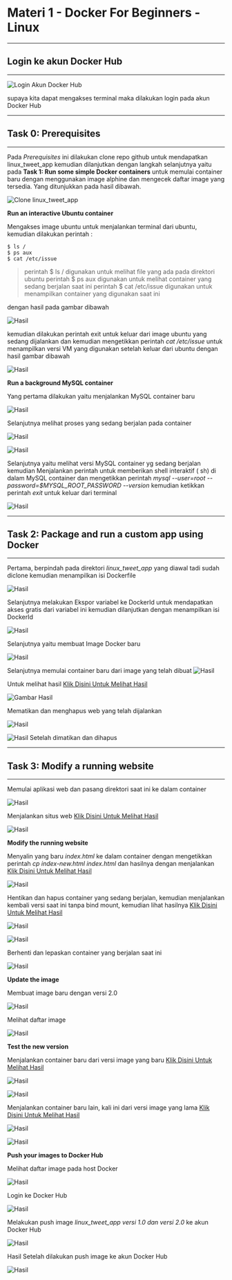 # Materi 1 - Docker For Beginners - Linux
-------------------------------------------------------
## Login ke akun Docker Hub
-------------------------------------------------------
![Login Akun Docker Hub](https://github.com/defri-surya/tekn-cloud-computing/blob/master/Minggu-09/Screenshot_0.png)

supaya kita dapat mengakses terminal maka dilakukan login pada akun Docker Hub

-----------------------------------------------------------------------
## Task 0: Prerequisites
-----------------------------------------------------------------------

Pada *Prerequisites* ini dilakukan clone repo github untuk mendapatkan linux_tweet_app kemudian dilanjutkan dengan langkah selanjutnya yaitu pada **Task 1: Run some simple Docker containers** untuk memulai container baru dengan menggunakan image alphine dan mengecek daftar image yang tersedia.
Yang ditunjukkan pada hasil dibawah.

![Clone linux_tweet_app](https://github.com/defri-surya/tekn-cloud-computing/blob/master/Minggu-09/Screenshot_1.png)

**Run an interactive Ubuntu container**

Mengakses image ubuntu untuk menjalankan terminal dari ubuntu, kemudian dilakukan perintah :
```
$ ls /
$ ps aux
$ cat /etc/issue
```
> perintah $ ls / digunakan untuk melihat file yang ada pada direktori ubuntu
> perintah $ ps aux digunakan untuk melihat container yang sedang berjalan saat ini
> perintah $ cat /etc/issue digunakan untuk menampilkan container yang digunakan saat ini

dengan hasil pada gambar dibawah

![Hasil](https://github.com/defri-surya/tekn-cloud-computing/blob/master/Minggu-09/Screenshot_2.png)

kemudian dilakukan perintah exit untuk keluar dari image ubuntu yang sedang dijalankan dan kemudian mengetikkan perintah *cat /etc/issue* untuk menampilkan versi VM yang digunakan setelah keluar dari ubuntu
dengan hasil gambar dibawah

![Hasil](https://github.com/defri-surya/tekn-cloud-computing/blob/master/Minggu-09/Screenshot_3.png)

**Run a background MySQL container**

Yang pertama dilakukan yaitu menjalankan MySQL container baru

![Hasil](https://github.com/defri-surya/tekn-cloud-computing/blob/master/Minggu-09/Screenshot_4.png)

Selanjutnya melihat proses yang sedang berjalan pada container

![Hasil](https://github.com/defri-surya/tekn-cloud-computing/blob/master/Minggu-09/Screenshot_5.png)

![Hasil](https://github.com/defri-surya/tekn-cloud-computing/blob/master/Minggu-09/Screenshot_6.png)

Selanjutnya yaitu melihat versi MySQL container yg sedang berjalan kemudian Menjalankan perintah untuk memberikan shell interaktif ( sh) di dalam MySQL container dan mengetikkan perintah *mysql --user=root --password=$MYSQL_ROOT_PASSWORD --version* kemudian ketikkan perintah *exit* untuk keluar dari terminal

![Hasil](https://github.com/defri-surya/tekn-cloud-computing/blob/master/Minggu-09/Screenshot_7.png)

--------------------------------------------------------------------------

## Task 2: Package and run a custom app using Docker
--------------------------------------------------------------------------

Pertama, berpindah pada direktori *linux_tweet_app* yang diawal tadi sudah diclone kemudian menampilkan isi Dockerfile

![Hasil](https://github.com/defri-surya/tekn-cloud-computing/blob/master/Minggu-09/Screenshot_8.png)

Selanjutnya melakukan Ekspor variabel ke DockerId untuk mendapatkan akses gratis dari variabel ini kemudian dilanjutkan dengan menampilkan isi DockerId

![Hasil](https://github.com/defri-surya/tekn-cloud-computing/blob/master/Minggu-09/Screenshot_9.png)

Selanjutnya yaitu membuat Image Docker baru

![Hasil](https://github.com/defri-surya/tekn-cloud-computing/blob/master/Minggu-09/Screenshot_10.png)

Selanjutnya memulai container baru dari image yang telah dibuat
![Hasil](https://github.com/defri-surya/tekn-cloud-computing/blob/master/Minggu-09/Screenshot_11.png)

Untuk melihat hasil [Klik Disini Untuk Melihat Hasil](ip172-18-0-74-bqcjndaosm4g00f4due0-80.direct.labs.play-with-docker.com)

![Gambar Hasil](https://github.com/defri-surya/tekn-cloud-computing/blob/master/Minggu-09/Screenshot_12.png)

Mematikan dan menghapus web yang telah dijalankan

![Hasil](https://github.com/defri-surya/tekn-cloud-computing/blob/master/Minggu-09/Screenshot_13.png)

![Hasil Setelah dimatikan dan dihapus](https://github.com/defri-surya/tekn-cloud-computing/blob/master/Minggu-09/Screenshot_14.png)

--------------------------------------------------------------------------
## Task 3: Modify a running website
--------------------------------------------------------------------------

Memulai aplikasi web dan pasang direktori saat ini ke dalam container

![Hasil](https://github.com/defri-surya/tekn-cloud-computing/blob/master/Minggu-09/Screenshot_15.png)

Menjalankan situs web [Klik Disini Untuk Melihat Hasil](ip172-18-0-74-bqcjndaosm4g00f4due0-80.direct.labs.play-with-docker.com)

![Hasil](https://github.com/defri-surya/tekn-cloud-computing/blob/master/Minggu-09/Screenshot_16.png)

**Modify the running website**

Menyalin yang baru *index.html* ke dalam container dengan mengetikkan perintah *cp index-new.html index.html* dan hasilnya dengan menjalankan
[Klik Disini Untuk Melihat Hasil](ip172-18-0-74-bqcjndaosm4g00f4due0-80.direct.labs.play-with-docker.com)

![Hasil](https://github.com/defri-surya/tekn-cloud-computing/blob/master/Minggu-09/Screenshot_17.png)

Hentikan dan hapus container yang sedang berjalan, kemudian menjalankan kembali versi saat ini tanpa bind mount, kemudian lihat hasilnya [Klik Disini Untuk Melihat Hasil](ip172-18-0-74-bqcjndaosm4g00f4due0-80.direct.labs.play-with-docker.com)

![Hasil](https://github.com/defri-surya/tekn-cloud-computing/blob/master/Minggu-09/Screenshot_18.png)

![Hasil](https://github.com/defri-surya/tekn-cloud-computing/blob/master/Minggu-09/Screenshot_19.png)

Berhenti dan lepaskan container yang berjalan saat ini

![Hasil](https://github.com/defri-surya/tekn-cloud-computing/blob/master/Minggu-09/Screenshot_20.png)

**Update the image**

Membuat image baru dengan versi 2.0

![Hasil](https://github.com/defri-surya/tekn-cloud-computing/blob/master/Minggu-09/Screenshot_21.png)

Melihat daftar image

![Hasil](https://github.com/defri-surya/tekn-cloud-computing/blob/master/Minggu-09/Screenshot_22.png)

**Test the new version**

Menjalankan container baru dari versi image yang baru [Klik Disini Untuk Melihat Hasil](ip172-18-0-74-bqcjndaosm4g00f4due0-80.direct.labs.play-with-docker.com)

![Hasil](https://github.com/defri-surya/tekn-cloud-computing/blob/master/Minggu-09/Screenshot_23.png)

![Hasil](https://github.com/defri-surya/tekn-cloud-computing/blob/master/Minggu-09/Screenshot_24.png)

Menjalankan container baru lain, kali ini dari versi image yang lama
[Klik Disini Untuk Melihat Hasil](ip172-18-0-74-bqcjndaosm4g00f4due0-80.direct.labs.play-with-docker.com)

![Hasil](https://github.com/defri-surya/tekn-cloud-computing/blob/master/Minggu-09/Screenshot_25.png)

![Hasil](https://github.com/defri-surya/tekn-cloud-computing/blob/master/Minggu-09/Screenshot_26.png)

**Push your images to Docker Hub**

Melihat daftar image pada host Docker

![Hasil](https://github.com/defri-surya/tekn-cloud-computing/blob/master/Minggu-09/Screenshot_27.png)

Login ke Docker Hub

![Hasil](https://github.com/defri-surya/tekn-cloud-computing/blob/master/Minggu-09/Screenshot_28.png)

Melakukan push image *linux_tweet_app versi 1.0 dan versi 2.0* ke akun Docker Hub

![Hasil](https://github.com/defri-surya/tekn-cloud-computing/blob/master/Minggu-09/Screenshot_29.png)

Hasil Setelah dilakukan push image ke akun Docker Hub

![Hasil](https://github.com/defri-surya/tekn-cloud-computing/blob/master/Minggu-09/Screenshot_30.png)
